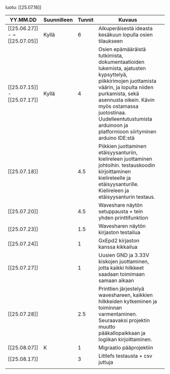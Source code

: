 luotu: [[25.07.18]]


| YY.MM.DD                     | Suunnilleen | Tunnit | Kuvaus                                                                                                                                                                                                                                                                                  |     |
| ---------------------------- | ----------- | ------ | --------------------------------------------------------------------------------------------------------------------------------------------------------------------------------------------------------------------------------------------------------------------------------------- | --- |
| [[25.06.27]] - ~[[25.07.05]] | Kyllä       | 6      | Alkuperäisestä ideasta kesäkuun lopulla osien tilaukseen                                                                                                                                                                                                                                |     |
| [[25.07.15]] - [[25.07.17]]  | Kyllä       | 4      | Osien epämääräistä tutkimista, dokumentaatioiden lukemista, ajatusten kypsyttelyä, piikkirimojen juottamista väärin, ja lopulta niiden purkamista, sekä asennusta oikein. Kävin myös ostamassa juotostinaa. Uudelleentutustumista arduinoon ja platformioon siirtyminen arduino IDE:stä |     |
| [[25.07.18]]                 |             | 4.5    | Piikkien juottaminen etäisyysanturiin, kielireleen juottaminen johtoihin. testauskoodin kirjoittaminen kielireleelle ja etäisyysanturille. Kielireleen ja etäisyysanturin testaus.                                                                                                      |     |
| [[25.07.20]]                 |             | 4.5    | Waveshare näytön setuppausta + tein yhden printtifunktion                                                                                                                                                                                                                               |     |
| [[25.07.23]]                 |             | 1.5    | Wavesharen näytön kirjaston testailua                                                                                                                                                                                                                                                   |     |
| [[25.07.24]]                 |             | 1      | GxEpd2 kirjaston kanssa kikkailua                                                                                                                                                                                                                                                       |     |
| [[25.07.27]]                 |             | 1      | Uusien GND ja 3.33V kiskojen juottaminen, jotta kaikki hilkkeet saadaan toimimaan samaan aikaan                                                                                                                                                                                         |     |
| [[25.07.28]]                 |             | 2.5    | Printtien järjestelyä waveshareen, kaikkien hilkkeiden kytkeminen ja toiminnan varmentaminen. Seuraavaksi projektin muutto pääkallopaikkaan ja logiikan kirjoittaminen.                                                                                                                 |     |
| [[25.08.07]]                 | K           | 1      | Migraatio pääprojektiin                                                                                                                                                                                                                                                                 |     |
| [[25.08.17]]                 |             | 3      | Littlefs testausta + csv juttuja                                                                                                                                                                                                                                                        |     |
|                              |             |        |                                                                                                                                                                                                                                                                                         |     |
